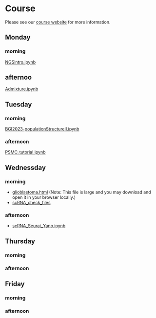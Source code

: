 # Course

Please see our [course website](http://popgen.dk/bgi23/) for more information.


## Monday
### morning
[NGSintro.ipynb](https://github.com/popgenDK/courses/blob/main/bgi23/NGSintro.ipynb)

## afternoo 
[Admixture.ipynb](https://github.com/popgenDK/courses/blob/main/bgi23/Admixture.ipynb)

## Tuesday
### morning
[BGI2023-populationStructureII.ipynb](https://github.com/popgenDK/courses/blob/main/bgi23/BGI2023-populationStructureII.ipynb)

### afternoon
[PSMC_tutorial.ipynb](https://github.com/popgenDK/courses/blob/main/bgi23/PSMC_tutorial.ipynb)



## Wednessday 
### morning
- [glioblastoma.html](https://github.com/popgenDK/courses/blob/main/bgi23/glioblastoma.html) (Note: This file is large and you may download and open it in your browser locally.)
- [scRNA_check_files](https://github.com/popgenDK/courses/blob/main/bgi23/scRNA_check_files.ipynb)

### afternoon
- [scRNA_Seurat_Yano.ipynb](https://github.com/popgenDK/courses/blob/main/bgi23/scRNA_Seurat_Yano.ipynb)
  
## Thursday 
### morning

### afternoon

## Friday
### morning

### afternoon

